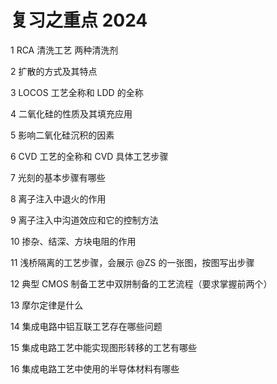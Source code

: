 # 复习之重点 2024

1 RCA 清洗工艺 两种清洗剂

2 扩散的方式及其特点

3 LOCOS 工艺全称和 LDD 的全称

4 二氧化硅的性质及其填充应用

5 影响二氧化硅沉积的因素

6 CVD 工艺的全称和 CVD 具体工艺步骤

7 光刻的基本步骤有哪些

8 离子注入中退火的作用

9 离子注入中沟道效应和它的控制方法

10 掺杂、结深、方块电阻的作用

11 浅桥隔离的工艺步骤，会展示 @ZS 的一张图，按图写出步骤

12 典型 CMOS 制备工艺中双阱制备的工艺流程（要求掌握前两个）

13 摩尔定律是什么

14 集成电路中铝互联工艺存在哪些问题

15 集成电路工艺中能实现图形转移的工艺有哪些

16 集成电路工艺中使用的半导体材料有哪些
